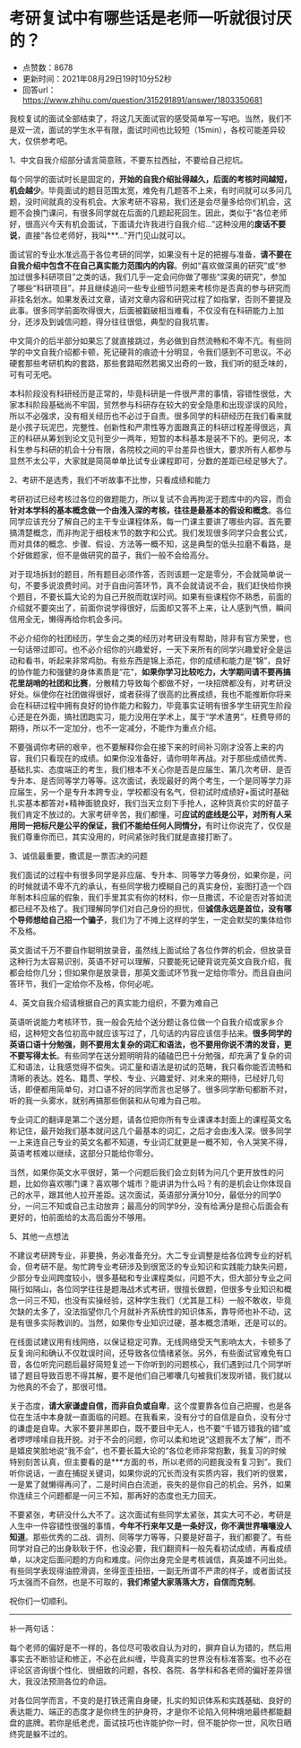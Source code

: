 # 考研复试中有哪些话是老师一听就很讨厌的？
- 点赞数：8678
- 更新时间：2021年08月29日19时10分52秒
- 回答url：https://www.zhihu.com/question/315291891/answer/1803350681
<body>
 <p data-pid="LAfdnzzy">我校复试的面试全部结束了，将这几天面试官的感受简单写一写吧。当然，我们不是双一流，面试的学生水平有限，面试时间也比较短（15min），各校可能差异较大，仅供参考吧。</p>
 <p data-pid="D6qAH__H">1、中文自我介绍部分请言简意赅，不要东拉西扯，不要给自己挖坑。</p>
 <p data-pid="AAo6eMNR">每个同学的面试时长是固定的，<b>开始的自我介绍扯得越久，后面的考核时间越短，机会越少</b>。毕竟面试的题目范围太宽，难免有几题答不上来，有时间就可以多问几题，没时间就真的没有机会。大家考研不容易，我们还是会尽量多给你们机会，这题不会换门课问，有很多同学就在后面的几题起死回生。因此，类似于“各位老师好，很高兴今天有机会面试，下面请允许我进行自我介绍...”这种没用的<b>废话不要说</b>，直接“各位老师好，我叫***...”开门见山就可以。</p>
 <p data-pid="02gjnclK">面试官的专业水准远高于各位考研的同学，如果没有十足的把握与准备，<b>请不要在自我介绍中包含不在自己真实能力范围内的内容</b>。例如“喜欢做深奥的研究”或“参加过很多科研项目”之类的话，我们几乎一定会问你做了哪些“深奥的研究”，参加了哪些“科研项目”，并且继续追问一些专业细节问题来考核你是否真的参与研究而非挂名划水。如果发表过文章，请对文章内容和研究过程了如指掌，否则不要提及此事。很多同学前面吹得很大，后面被戳破相当难看，不仅没有在科研能力上加分，还涉及到诚信问题，得分往往很低，典型的自我坑害。</p>
 <p data-pid="goKe3O5y">中文简介的后半部分如果忘了就直接跳过，务必做到自然流畅和不卑不亢。有些同学的中文自我介绍都卡顿，死记硬背的痕迹十分明显，令我们感到不可思议。不必硬套那些考研机构的套路，那些套路昭然若揭又出奇的一致，我们听的挺乏味的，可有可无吧。</p>
 <p data-pid="OIUHeupL">本科阶段没有科研经历是正常的，毕竟科研是一件很严肃的事情，容错性很低，大家本科阶段基础尚不牢固，贸然参与科研存在较大的安全隐患和出现谬误的风险，所以不必强求，没有相关经历也不必过于自责。很多同学的科研经历在我们看来就是小孩子玩泥巴，完整性、创新性和严肃性等方面跟真正的科研过程差得很远，真正的科研从筹划到论文见刊至少一两年，短暂的本科基本是装不下的。更何况，本科生参与科研的机会十分有限，各院校之间的平台差异也很大，要求所有人都参与显然不太公平，大家就是简简单单比试专业课程即可，分数的差距已经足够大了。</p>
 <p data-pid="aI8nL-9u">2、考研不是选秀，我们不听故事不比惨，只看成绩和能力</p>
 <p data-pid="NogWmJm4">考研初试已经考核过各位的做题能力，所以复试不会再拘泥于题库中的内容，而会<b>针对本学科的基本概念做一个由浅入深的考核，往往是最基本的假设和概念</b>。各位同学应该充分了解自己的主干专业课程体系，每一门课主要讲了哪些内容。首先要搞清楚概念，而非拘泥于细枝末节的数字和公式。我们发现很多同学只会套公式，而对具体的概念、步骤、假设、方法等一概不知，这是典型的低头拉磨不看路，是个好做题家，但不是做研究的苗子，我们一般不会给高分。</p>
 <p data-pid="tc-6bCL1">对于现场拆封的题目，所有题目必须作答，否则该题一定是零分，不会就简单说一句，不要多说浪费时间。对于自由问答环节，真不会就请说不会，我们赶快给你换个题目，不要长篇大论的为自己开脱而耽误时间。如果有些课程你不熟悉，前面的介绍就不要突出了，前面你说学得很好，后面却又答不上来，让人感到气愤，瞬间信用全无，懒得再给你机会多问。</p>
 <p data-pid="aVvJNamz">不必介绍你的社团经历，学生会之类的经历对考研没有帮助，除非有官方荣誉，也一句话带过即可。也不必介绍你的兴趣爱好，一天下来所有的同学兴趣爱好全是运动和看书，听起来非常鸡肋。有些东西是锦上添花，你的成绩和能力是“锦”，良好的协作能力和强健的身体素质是“花”，<b>如果你学习比较吃力，大学期间请不要再搞花里胡哨的社团和比赛</b>，分散精力导致每个都做不好，一块招牌都没有，对考研没好处。纵使你在社团做得很好，或者获得了很高的比赛成绩，我也不能推断你将来会在科研过程中拥有良好的协作能力和毅力，毕竟事实证明有很多学生研究生阶段心还是在外面，搞社团跑实习，能力没用在学术上，属于“学术渣男”，枉费导师的期待，所以不一定加分，也不一定减分，不能作为重点介绍。</p>
 <p data-pid="zO8IjiJv">不要强调你考研的艰辛，也不要解释你会在接下来的时间补习刚才没答上来的内容，我们只看现在的成绩。如果你没准备好，请你明年再战。对于那些成绩优秀、基础扎实、态度端正的考生，我们根本不关心你是否是应届生、第几次考研、是否专升本、是否同等学力等等。这次面试，表现最好的两个考生，一个是同等学力非应届生，另一个是专升本跨专业，学校都没有名气，但初试时成绩好+面试时基础扎实基本都答对+精神面貌良好，我们当天立刻下手抢人，这种货真价实的好苗子我们肯定不放过的。大家考研辛苦，我们都懂，可<b>应试的底线是公平，对所有人采用同一把标尺是公平的保证，我们不能给任何人同情分，</b>有时让你说完了，仅仅是我们尊重你而已，其实没用的，时间紧张时我们就是直接打断了。</p>
 <p data-pid="6nUyKglC">3、诚信最重要，撒谎是一票否决的问题</p>
 <p data-pid="t1Qjchgv">我们面试的过程中有很多同学是非应届、专升本、同等学力等身份，如果你是，问的时候就请不卑不亢的承认，有些同学极力模糊自己的真实身份，妄图打造一个四年制本科应届的假象，我们手里其实有你的材料，你一旦撒谎，不论是否对答如流都已经不及格了。我们理解同学们对自己身份的担忧，但<b>诚信永远是首位，没有哪个导师想给自己招一个骗子</b>，我们为了不摊上这样的学生，一定会默契的集体给你不及格。</p>
 <p data-pid="r4TT8K_g">英文面试千万不要自作聪明放录音，虽然线上面试给了各位作弊的机会，但放录音这种行为太容易识别，英语不好可以理解，只要能死记硬背说完英文自我介绍，我都会给你几分；但如果你是放录音，那英文面试环节我一定给你零分。而且自由问答环节，我们一定给你不及格，你何必呢。</p>
 <p data-pid="rPlwZ-SZ">4、英文自我介绍请根据自己的真实能力组织，不要为难自己</p>
 <p data-pid="XEpoy-GX">英语听说能力考核环节，我一般会先给个送分题让各位做一个自我介绍或家乡介绍，这种短文各位初高中就应该写过了，几句话的内容应该信手拈来。<b>很多同学的英语口语十分勉强，则不要用太复杂的词汇和语法，也不要用你说不清的发音，更不要写得太长</b>。有些同学在送分题明明背的磕磕巴巴十分勉强，却充满了复杂的词汇和语法，让我感觉得不偿失。词汇量和语法是初试的范畴，我只看你能否流畅和清晰的表达。姓名、籍贯、学校、专业、兴趣爱好、对未来的期待，已经好几句话，即便都用简单句，对口语不好的同学而言也足够了。很多同学断句都断不对，听的我一头雾水，就别再搞那些倒装和从句难为自己啦。</p>
 <p data-pid="ANKdKVlJ">专业词汇的翻译是第二个送分题，请各位把你所有专业课课本封面上的课程英文名称记住，最开始我们基本就问这几个最基本的词汇，之后才会由浅入深。很多同学一上来连自己专业的英文名都不知道，专业词汇就更是一概不知，令人哭笑不得，英语考核难以继续，这部分只能给你零分。</p>
 <p data-pid="4xJ-_JQQ">当然，如果你英文水平很好，第一个问题后我们会立刻转为问几个更开放性的问题，比如你喜欢哪门课？喜欢哪个城市？能讲讲为什么吗？有的是机会让你体现自己的水平，跟其他人拉开差距。这次面试，英语部分满分10分，最低分的同学0分，一问三不知或自己主动放弃；最高分的同学9分，没有给满分是担心后面会有更好的，怕前面给的太高后面分不够用。</p>
 <p data-pid="Y-ETeKjW">5、其他一点想法</p>
 <p data-pid="u7pjKfIO">不建议考研跨专业，非要换，务必准备充分。大二专业调整是给各位跨专业的好机会，但考研不是。匆忙跨专业考研涉及到很宽泛的专业知识和实践能力缺失问题，少部分专业间跨度较小，很多基础和专业课程类似，问题不大，但大部分专业之间隔行如隔山，各位同学往往是题海战术式考研，很擅长做题，但很多专业知识和概念一问三不知，也没有实操经验，这种学生我们（尤其是工科）一般不敢收，毕竟欠缺的太多了，没法指望你几个月就补齐系统性的知识体系，靠导师也补不动，这是有很多实际教训的。当然，如果你专业知识过硬，基本概念清晰，还是可以的。</p>
 <p data-pid="5vHG4B-n">在线面试建议用有线网络，以保证稳定可靠。无线网络受天气影响太大，卡顿多了反复询问和确认不仅耽误时间，还导致各位情绪紧张。另外，有些面试官难免有口音，各位听完问题后最好简短复述一下你听到的问题核心，我们遇到过几个同学听错了题目导致百思不得其解，要不是他们自己嘟囔几句被我们发现听错，我们就以为他真的不会了，那很可惜。</p>
 <p data-pid="jEce8fbs">关于态度，<b>请大家谦虚自信，而非自负或自卑</b>，这个度要靠各位自己把握，也是各位在生活中本身就一直面临的问题。在我看来，没有分寸的自信是自负，没有分寸的谦虚是自卑。大家不要非黑即白，既不要目中无人，也不要“千错万错我的错”或者啰啰嗦嗦自我开脱。对于不会的问题，你可以柔和地说“这题我不太了解”，而不是嬉皮笑脸地说“我不会”，也不要长篇大论的“各位老师非常抱歉，我复习的时候特别刻苦认真，但主要看的是***方面的书，所以老师的问题我没有复习到”。我们听你说话，一直在捕捉关键词，如果你说的冗长而没有实质内容，我们听的很累，一是累了就懒得再问了，二是时间白白流逝，丧失的是你自己的机会。另外，如果你连续三个问题都是一问三不知，那再好的态度也无力回天。</p>
 <p data-pid="PVMLobc9">不要紧张，考研没什么大不了。这次面试有些同学太紧张，其实大可不必，考研是人生中一件容错性很强的事情，<b>今年不行来年又是一条好汉，你不满世界嚷嚷没人知道</b>。那些优秀的二战、调剂、同等学力等等，只要是好苗子，我们都要了。有些同学对自己的出身耿耿于怀，也没必要，我们翻资料一般先看初试成绩，再看成绩单，以决定后面问题的方向和难度。问你出身完全是考核诚信，真英雄不问出处。有些同学表现得油腔滑调，坐得歪歪扭扭，一副无所谓不严肃的样子，或者面试技巧太强而不自然，也是不可取的，<b>我们希望大家落落大方，自信而克制</b>。</p>
 <p data-pid="w-eBW41u">祝你们一切顺利。</p>
 <hr>
 <p data-pid="Mhgf6nBm">补一两句话：</p>
 <p data-pid="i6Z4JP4a">每个老师的偏好是不一样的，各位尽可吸收自认为对的，摒弃自认为错的，然后用事实去不断验证和修正，不必在此纠缠，毕竟真实的世界没有标准答案。也不必在评论区咨询很个性化、很细致的问题，各校、各院、各学科和各老师的偏好差异很大，我没法预测各位的命运。</p>
 <p data-pid="V7Y2kJK9">对各位同学而言，不变的是打铁还需自身硬，扎实的知识体系和实践基础、良好的表达能力、端正的态度才是你终生的护身符，才是你不论陷入何种境地最终都能翻盘的底牌。若你是纸老虎，面试技巧也许能护你一时，但不能护你一世，风吹日晒终究是躲不过的。</p>
</body>